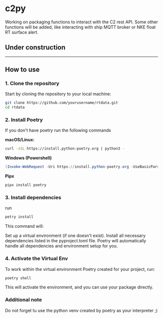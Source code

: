 # c2py

Working on packaging functions to interact with the C2 rest API. 
Some other functions will be added, like interacting with ship MQTT broker or NKE float RT surface alert.
 
## Under construction

---

## How to use

### 1. **Clone the repository**

Start by cloning the repository to your local machine:

```bash
git clone https://github.com/yourusername/rtdata.git
cd rtdata
```

### 2. **Install Poetry**
If you don't have poetry run the following commands 

**macOS/Linux:**
```bash
curl -sSL https://install.python-poetry.org | python3 -
```

**Windows (Powershell)**
```Powershell
(Invoke-WebRequest -Uri https://install.python-poetry.org -UseBasicParsing).Content | py -
```

**Pipx**
```bash
pipx install poetry
```

### 3. **Install dependencies**
run
```bash
petry install
```
This command will:

Set up a virtual environment (if one doesn't exist).
Install all necessary dependencies listed in the pyproject.toml file.
Poetry will automatically handle all dependencies and environment setup for you.

### 4. **Activate the Virtual Env**

To work within the virtual environment Poetry created for your project, run:
```bash
poetry shell
```
This will activate the environment, and you can use your package directly.

### Additional note

Do not forget tu use the python venv created by poetry as your interpreter ;) 
